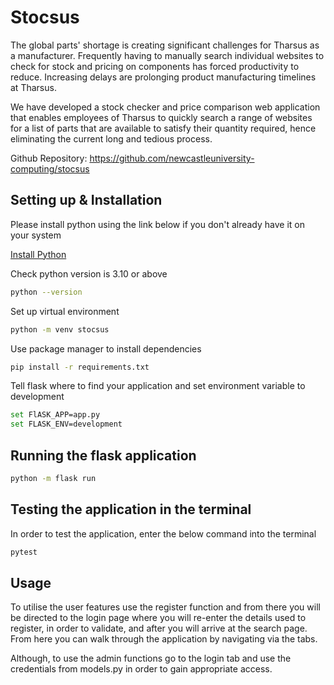 # Stocsus


The global parts' shortage is creating significant challenges for Tharsus as a manufacturer. 
Frequently having to manually search individual websites to check for stock and pricing on components has forced 
productivity to reduce. 
Increasing delays are prolonging product manufacturing timelines at Tharsus.

We have developed a stock checker and price comparison web application that enables employees of Tharsus to quickly 
search a range of websites for a list of parts that are available to satisfy their quantity required, hence eliminating 
the current long and tedious process.


Github Repository: https://github.com/newcastleuniversity-computing/stocsus

## Setting up & Installation
Please install python using the link below if you don't already have it on your system

[Install Python](https://www.python.org/downloads/)


Check python version is 3.10 or above
```bash
python --version
```
Set up virtual environment
```bash
python -m venv stocsus
```
Use package manager to install dependencies
```bash
pip install -r requirements.txt
```
Tell flask where to find your application and set environment variable to development
```bash
set FlASK_APP=app.py
set FLASK_ENV=development
```
## Running the flask application
```bash
python -m flask run
```

## Testing the application in the terminal
In order to test the application, enter the below command into the terminal
```bash
pytest
```

## Usage
To utilise the user features use the register function and from there you will be directed to the login page where you 
will
re-enter the details used to register, in order to validate, and after you will arrive at the search page. 
From here you can walk through the application by navigating via the tabs. 

Although, to use the admin functions go to the login tab and use the credentials from models.py in order to gain appropriate access.

